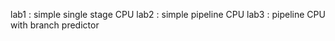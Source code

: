 lab1 : simple single stage CPU
lab2 : simple pipeline CPU
lab3 : pipeline CPU with branch predictor
